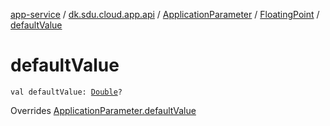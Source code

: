 [app-service](../../../index.md) / [dk.sdu.cloud.app.api](../../index.md) / [ApplicationParameter](../index.md) / [FloatingPoint](index.md) / [defaultValue](./default-value.md)

# defaultValue

`val defaultValue: `[`Double`](https://kotlinlang.org/api/latest/jvm/stdlib/kotlin/-double/index.html)`?`

Overrides [ApplicationParameter.defaultValue](../default-value.md)

